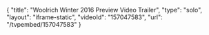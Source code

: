 {
    "title": "Woolrich Winter 2016 Preview Video Trailer",
    "type": "solo",
    "layout": "iframe-static",
    "videoId": "157047583",
    "url": "\/tvpembed\/157047583"
}